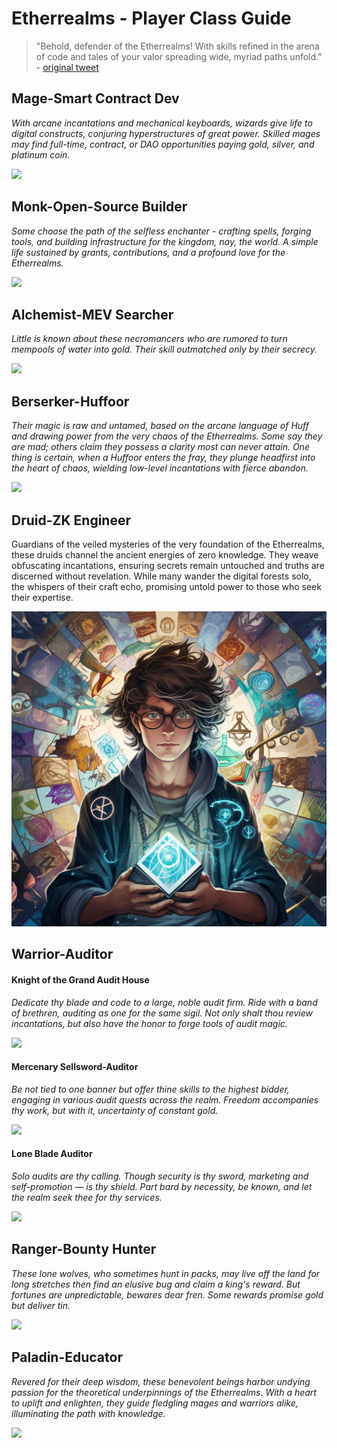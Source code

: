 # Etherrealms - Player Class Guide

> "Behold, defender of the Etherrealms! With skills refined in the arena of code and tales of your valor spreading wide, myriad paths unfold." - [original tweet](https://twitter.com/devtooligan/status/1695278754300621236?s=20)




## Mage-Smart Contract Dev

*With arcane incantations and mechanical keyboards, wizards give life to digital constructs, conjuring hyperstructures of great power.  Skilled mages may find full-time, contract, or DAO opportunities paying gold, silver, and platinum coin.*

![](assets/mage.jpeg)

## Monk-Open-Source Builder

*Some choose the path of the selfless enchanter - crafting spells, forging tools, and building infrastructure for the kingdom, nay, the world. A simple life sustained by grants, contributions, and a profound love for the Etherrealms.*

![](assets/monk.jpeg)

## Alchemist-MEV Searcher

*Little is known about these necromancers who are rumored to turn mempools of water into gold. Their skill outmatched only by their secrecy.*

![](assets/alchemist.jpeg)

## Berserker-Huffoor

*Their magic is raw and untamed, based on the arcane language of Huff and drawing power from the very chaos of the Etherrealms. Some say they are mad; others claim they possess a clarity most can never attain. One thing is certain, when a Huffoor enters the fray, they plunge headfirst into the heart of chaos, wielding low-level incantations with fierce abandon.*

![](assets/berserker.jpeg)

## Druid-ZK Engineer

Guardians of the veiled mysteries of the very foundation of the Etherrealms, these druids channel the ancient energies of zero knowledge. They weave obfuscating incantations, ensuring secrets remain untouched and truths are discerned without revelation. While many wander the digital forests solo, the whispers of their craft echo, promising untold power to those who seek their expertise.

![](assets/zkengineer.png)

## Warrior-Auditor

#### Knight of the Grand Audit House

*Dedicate thy blade and code to a large, noble audit firm. Ride with a band of brethren, auditing as one for the same sigil. Not only shalt thou review incantations, but also have the honor to forge tools of audit magic.*

![](assets/knights.jpeg)

#### Mercenary Sellsword-Auditor

*Be not tied to one banner but offer thine skills to the highest bidder, engaging in various audit quests across the realm. Freedom accompanies thy work, but with it, uncertainty of constant gold.*

![](assets/sellsword.jpeg)

#### Lone Blade Auditor

*Solo audits are thy calling. Though security is thy sword, marketing and self-promotion — is thy shield. Part bard by necessity, be known, and let the realm seek thee for thy services.*

![](assets/solo.jpeg)

## Ranger-Bounty Hunter

*These lone wolves, who sometimes hunt in packs, may live off the land for long stretches then find an elusive bug and claim a king's reward. But fortunes are unpredictable, bewares dear fren.  Some rewards promise gold but deliver tin.*

![](assets/wolf.jpeg)

## Paladin-Educator

*Revered for their deep wisdom, these benevolent beings harbor undying passion for the theoretical underpinnings of the Etherrealms. With a heart to uplift and enlighten, they guide fledgling mages and warriors alike, illuminating the path with knowledge.*

![](assets/palladin.jpeg)